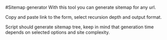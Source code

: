 #Sitemap generator
With this tool you can generate sitemap for any url. 

Copy and paste link to the form, select recursion depth and output format.

Script should generate sitemap tree, keep in mind that generation time depends on selected options and site complexity.